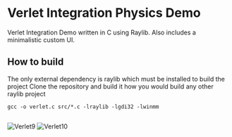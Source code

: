 # Verlet Integration Physics Demo
Verlet Integration Demo written in C using Raylib. Also includes a minimalistic custom UI.
## How to build
The only external dependency is raylib which must be installed to build the project
Clone the repository and build it how you would build any other raylib project
```
gcc -o verlet.c src/*.c -lraylib -lgdi32 -lwinmm
```
##
![Verlet9](https://github.com/abuharth/Verlet/assets/145587343/8129da9a-3d97-4f41-9fdb-79eb1cae05e6)
![Verlet10](https://github.com/abuharth/Verlet/assets/145587343/7e2e77eb-695e-442d-a77d-f4bf6e899c15)
